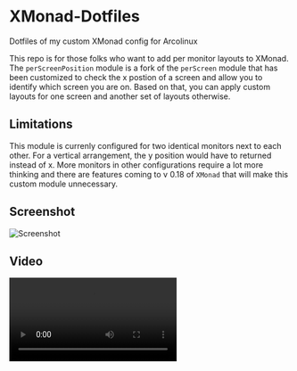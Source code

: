 # XMonad-Dotfiles
Dotfiles of my custom XMonad config for Arcolinux

This repo is for those folks who want to add per monitor layouts to XMonad. The `perScreenPosition` module is a fork of the `perScreen` module that has been customized to check the x postion of a screen and allow you to identify which screen you are on. Based on that, you can apply custom layouts for one screen and another set of layouts otherwise.

## Limitations ##
This module is currenly configured for two identical monitors next to each other. For a vertical arrangement, the y position would have to returned instead of x. More monitors in other configurations require a lot more thinking and there are features coming to v 0.18 of `XMonad` that will make this custom module unnecessary.

## Screenshot ##
![Screenshot](/assets/2021-11-15_12-01.png)

## Video ##
![Demo video](/assets/xmonad.mp4)
